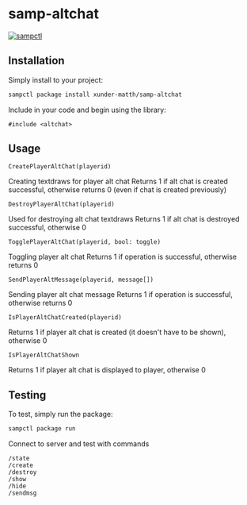 # samp-altchat

[![sampctl](https://img.shields.io/badge/sampctl-samp--altchat-2f2f2f.svg?style=for-the-badge)](https://github.com/xunder-matth/samp-altchat)

<!--
Short description of your library, why it's useful, some examples, pictures or
videos. Link to your forum release thread too.

Remember: You can use "forumfmt" to convert this readme to forum BBCode!

What the sections below should be used for:

`## Installation`: Leave this section un-edited unless you have some specific
additional installation procedure.

`## Testing`: Whether your library is tested with a simple `main()` and `print`,
unit-tested, or demonstrated via prompting the player to connect, you should
include some basic information for users to try out your code in some way.

And finally, maintaining your version number`:

* Follow [Semantic Versioning](https://semver.org/)
* When you release a new version, update `VERSION` and `git tag` it
* Versioning is important for sampctl to use the version control features

Happy Pawning!
-->

## Installation

Simply install to your project:

```bash
sampctl package install xunder-matth/samp-altchat
```

Include in your code and begin using the library:

```pawn
#include <altchat>
```

## Usage

```pawn
CreatePlayerAltChat(playerid)
```
Creating textdraws for player alt chat
Returns 1 if alt chat is created successful, otherwise returns 0 (even if chat is created previously)

```pawn
DestroyPlayerAltChat(playerid)
```
Used for destroying alt chat textdraws
Returns 1 if alt chat is destroyed successful, otherwise 0

```pawn
TogglePlayerAltChat(playerid, bool: toggle)
```
Toggling player alt chat
Returns 1 if operation is successful, otherwise returns 0


```pawn
SendPlayerAltMessage(playerid, message[])
```
Sending player alt chat message
Returns 1 if operation is successful, otherwise returns 0

```pawn
IsPlayerAltChatCreated(playerid)
```
Returns 1 if player alt chat is created (it doesn't have to be shown), otherwise 0

```pawn
IsPlayerAltChatShown
```
Returns 1 if player alt chat is displayed to player, otherwise 0

## Testing

<!--
Depending on whether your package is tested via in-game "demo tests" or
y_testing unit-tests, you should indicate to readers what to expect below here.
-->

To test, simply run the package:

```bash
sampctl package run
```

Connect to server and test with commands

```
/state
/create
/destroy
/show
/hide
/sendmsg
```
